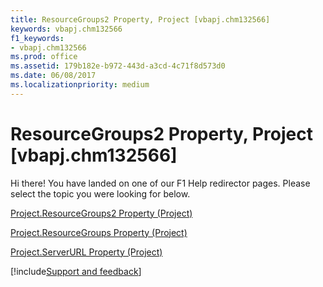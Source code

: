 ```yaml
---
title: ResourceGroups2 Property, Project [vbapj.chm132566]
keywords: vbapj.chm132566
f1_keywords:
- vbapj.chm132566
ms.prod: office
ms.assetid: 179b182e-b972-443d-a3cd-4c71f8d573d0
ms.date: 06/08/2017
ms.localizationpriority: medium
---
```



# ResourceGroups2 Property, Project [vbapj.chm132566]

Hi there! You have landed on one of our F1 Help redirector pages. Please select the topic you were looking for below.

[Project.ResourceGroups2 Property (Project)](https://msdn.microsoft.com/library/2edec49b-2deb-b758-5d27-808ee391d994%28Office.15%29.aspx)

[Project.ResourceGroups Property (Project)](https://msdn.microsoft.com/library/9f268036-e676-708c-7688-b08cfa1ed5e1%28Office.15%29.aspx)

[Project.ServerURL Property (Project)](https://msdn.microsoft.com/library/444dd91d-a449-db8c-3863-d85bc6e77ca1%28Office.15%29.aspx)

[!include[Support and feedback](~/includes/feedback-boilerplate.md)]